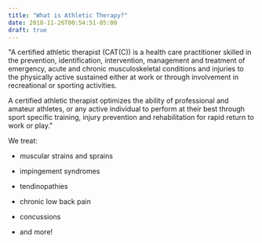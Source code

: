 ```yaml
---
title: "What is Athletic Therapy?"
date: 2018-11-26T00:54:51-05:00
draft: true
---
```


"A certified athletic therapist (CAT(C)) is a health care practitioner skilled in the prevention, identification, intervention, management and treatment of emergency, acute and chronic musculoskeletal conditions and injuries to the physically active sustained either at work or through involvement in recreational or sporting activities.

A certified athletic therapist optimizes the ability of professional and amateur athletes, or any active individual to perform at their best through sport specific training, injury prevention and rehabilitation for rapid return to work or play."

We treat:

- muscular strains and sprains

- impingement syndromes

- tendinopathies

- chronic low back pain 

- concussions

- and more!


